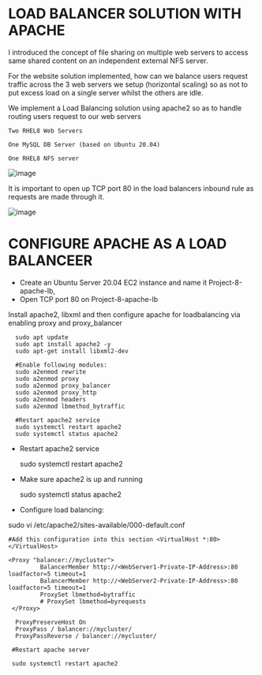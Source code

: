 
# LOAD BALANCER SOLUTION WITH APACHE



I introduced the concept of file sharing on multiple web servers to access same shared content on an independent external NFS server.

For the website solution implemented, how can we balance users request traffic across the 3 web servers we setup (horizontal scaling) so as not to put excess load on a single server whilst the others are idle.

We implement a Load Balancing solution using apache2 so as to handle routing users request to our web servers




    Two RHEL8 Web Servers

    One MySQL DB Server (based on Ubuntu 20.04)

    One RHEL8 NFS server


![image](https://user-images.githubusercontent.com/122198373/214214721-525be06c-6897-47c1-99b1-3ddbff858fe5.png)

It is important to open up TCP port 80 in the load balancers inbound rule as requests are made through it.

![image](https://user-images.githubusercontent.com/122198373/214215523-e3d91ea1-2b8f-4b2b-b358-de413424cab2.png)


# CONFIGURE APACHE AS A LOAD BALANCEER

   * Create an Ubuntu Server 20.04 EC2 instance and name it Project-8-apache-lb,
   * Open TCP port 80 on Project-8-apache-lb
 
Install apache2, libxml and then configure apache for loadbalancing via enabling proxy and proxy_balancer





    

      sudo apt update
      sudo apt install apache2 -y
      sudo apt-get install libxml2-dev

      #Enable following modules:
      sudo a2enmod rewrite
      sudo a2enmod proxy
      sudo a2enmod proxy_balancer
      sudo a2enmod proxy_http
      sudo a2enmod headers
      sudo a2enmod lbmethod_bytraffic

      #Restart apache2 service
      sudo systemctl restart apache2
      sudo systemctl status apache2




* Restart apache2 service

    sudo systemctl restart apache2

* Make sure apache2 is up and running

    sudo systemctl status apache2

* Configure load balancing:


sudo vi /etc/apache2/sites-available/000-default.conf

    #Add this configuration into this section <VirtualHost *:80>  </VirtualHost>

    <Proxy "balancer://mycluster">
             BalancerMember http://<WebServer1-Private-IP-Address>:80 loadfactor=5 timeout=1
             BalancerMember http://<WebServer2-Private-IP-Address>:80 loadfactor=5 timeout=1
             ProxySet lbmethod=bytraffic
             # ProxySet lbmethod=byrequests
     </Proxy>

      ProxyPreserveHost On
      ProxyPass / balancer://mycluster/
      ProxyPassReverse / balancer://mycluster/

     #Restart apache server

     sudo systemctl restart apache2


